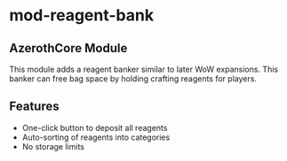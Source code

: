 # mod-reagent-bank
## AzerothCore Module

This module adds a reagent banker similar to later WoW expansions. This banker can free bag space by holding crafting reagents for players.

## Features
* One-click button to deposit all reagents
* Auto-sorting of reagents into categories
* No storage limits
